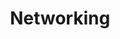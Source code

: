 ---
order: 02
title: Networking
nav:
  - heading: Gestation
    sub-sections:
      - "8.0"
      - "8.1"
      - "8.2"
      - "8.3"
      - "8.4"
      - "8.5"
      - "8.6"
      - "8.7"
      - "8.8"
      - "8.9"
      - "8.10"
      - "8.11"
      - "8.12"
      - "8.13"
  - heading: Emergence
    sub-sections:
      - "9.0"
      - "9.1"
      - "9.2"
      - "9.3"
      - "9.4"
      - "9.5"
      - "9.6"
      - "9.7"
      - "9.8"
      - "9.9"
      - "9.10"
      - "9.11"
      - "9.12"
      - "9.13"
  - heading: Competition
    sub-sections:
      - "10.0"
      - "10.1"
      - "10.2"
      - "10.3"
      - "10.4"
      - "10.5"
      - "10.6"
      - "10.7"
      - "10.8"
      - "10.9"
      - "10.10"
      - "10.11"
      - "10.12"
      - "10.13"
      - "10.14"
      - "10.15"
      - "10.16"
      - "10.17"
      - "10.18"
      - "10.19"
      - "10.20"
      - "10.21"
      - "10.22"
      - "10.23"
      - "10.24"
      - "10.25"
      - "10.26"
      - "10.27"
  - heading: Order
    sub-sections:
      - "12.0"
      - "12.1"
      - "12.2"
      - "12.3"
      - "12.4"
      - "12.5"
      - "12.6"
      - "12.7"
      - "12.8"
      - "12.9"
      - "12.10"
      - "12.11"
      - "12.12"
      - "12.13"
      - "12.14"
      - "12.15"
      - "12.16"
      - "12.17"
      - "12.18"
      - "12.19"
      - "12.20"
      - "12.21"
      - "12.22"
      - "12.23"
      - "12.24"
  - heading: Reports/Analysis
    sub-sections:
      - "a.17"
---